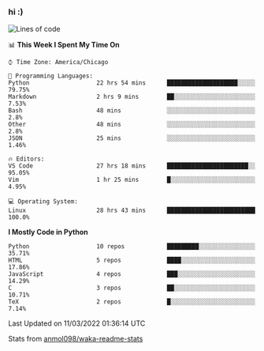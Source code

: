 ### hi :)

<!--START_SECTION:waka-->
![Lines of code](https://img.shields.io/badge/From%20Hello%20World%20I%27ve%20Written-480%20Thousand%20lines%20of%20code-blue)

📊 **This Week I Spent My Time On** 

```text
⌚︎ Time Zone: America/Chicago

💬 Programming Languages: 
Python                   22 hrs 54 mins      ████████████████████░░░░░   79.75% 
Markdown                 2 hrs 9 mins        ██░░░░░░░░░░░░░░░░░░░░░░░   7.53% 
Bash                     48 mins             ░░░░░░░░░░░░░░░░░░░░░░░░░   2.8% 
Other                    48 mins             ░░░░░░░░░░░░░░░░░░░░░░░░░   2.8% 
JSON                     25 mins             ░░░░░░░░░░░░░░░░░░░░░░░░░   1.46%

🔥 Editors: 
VS Code                  27 hrs 18 mins      ███████████████████████░░   95.05% 
Vim                      1 hr 25 mins        █░░░░░░░░░░░░░░░░░░░░░░░░   4.95%

💻 Operating System: 
Linux                    28 hrs 43 mins      █████████████████████████   100.0%

```

**I Mostly Code in Python** 

```text
Python                   10 repos            █████████░░░░░░░░░░░░░░░░   35.71% 
HTML                     5 repos             ████░░░░░░░░░░░░░░░░░░░░░   17.86% 
JavaScript               4 repos             ███░░░░░░░░░░░░░░░░░░░░░░   14.29% 
C                        3 repos             ██░░░░░░░░░░░░░░░░░░░░░░░   10.71% 
TeX                      2 repos             █░░░░░░░░░░░░░░░░░░░░░░░░   7.14%

```



 Last Updated on 11/03/2022 01:36:14 UTC
<!--END_SECTION:waka-->

Stats from [anmol098/waka-readme-stats](https://github.com/anmol098/waka-readme-stats)